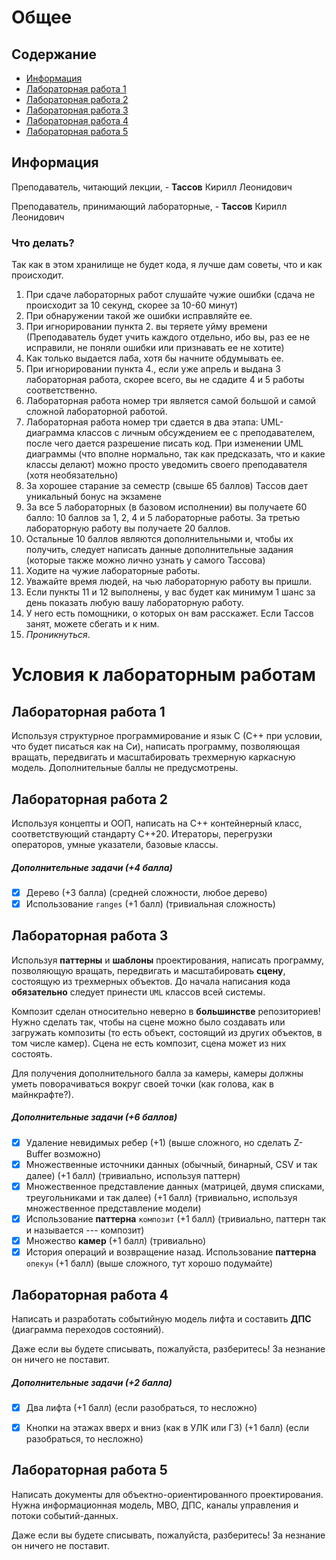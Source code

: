 # Общее

## Содержание

- [Информация](#info)
- [Лабораторная работа 1](#lab1)
- [Лабораторная работа 2](#lab2)
- [Лабораторная работа 3](#lab3)
- [Лабораторная работа 4](#lab4)
- [Лабораторная работа 5](#lab5)


## Информация <a name="info"></a>

Преподаватель, читающий лекции, - **Тассов** Кирилл Леонидович

Преподаватель, принимающий лабораторные, - **Тассов** Кирилл Леонидович

### Что делать?
Так как в этом хранилище не будет кода, я лучше дам советы, что и как происходит.
1. При сдаче лабораторных работ слушайте чужие ошибки (сдача не происходит за 10 секунд, скорее за 10-60 минут)
2. При обнаружении такой же ошибки исправляйте ее.
3. При игнорировании пункта 2. вы теряете уйму времени (Преподаватель будет учить каждого отдельно, ибо вы, раз ее не исправили, не поняли ошибки или признавать ее не хотите)
4. Как только выдается лаба, хотя бы начните обдумывать ее.
5. При игнорировании пункта 4., если уже апрель и выдана 3 лабораторная работа, скорее всего, вы не сдадите 4 и 5 работы соответственно.
6. Лабораторная работа номер три является самой большой и самой сложной лабораторной работой.
7. Лабораторная работа номер три сдается в два этапа: UML-диаграмма классов с личным обсуждением ее с преподавателем, после чего дается разрешение писать код. При изменении UML диаграммы (что вполне нормально, так как предсказать, что и какие классы делают) можно просто уведомить своего преподавателя (хотя необязательно)
8. За хорошее старание за семестр (свыше 65 баллов) Тассов дает уникальный бонус на экзамене
9. За все 5 лабораторных (в базовом исполнении) вы получаете 60 балло: 10 баллов за 1, 2, 4 и 5 лабораторные работы. За третью лабораторную работу вы получаете 20 баллов.
10. Остальные 10 баллов являются дополнительными и, чтобы их получить, следует написать данные дополнительные задания (которые также можно лично узнать у самого Тассова)
11. Ходите на чужие лабораторные работы.
12. Уважайте время людей, на чью лабораторную работу вы пришли.
13. Если пункты 11 и 12 выполнены, у вас будет как минимум 1 шанс за день показать любую вашу лабораторную работу.
14. У него есть помощники, о которых он вам расскажет. Если Тассов занят, можете сбегать и к ним.
15. _Проникнуться_.

# Условия к лабораторным работам

## Лабораторная работа 1 <a name="lab1"></a>
Используя структурное программирование и язык С (С++ при условии, что будет писаться как на Си), написать программу, позволяющая вращать, передвигать и масштабировать трехмерную каркасную модель. Дополнительные баллы не предусмотрены.

## Лабораторная работа 2 <a name="lab2"></a>
Используя концепты и ООП, написать на С++ контейнерный класс, соответствующий стандарту С++20. Итераторы, перегрузки операторов, умные указатели, базовые классы.

##### Дополнительные задачи (+4 балла)
- [x] Дерево (+3 балла) (средней сложности, любое дерево)
- [x] Использование `ranges` (+1 балл) (тривиальная сложность)

## Лабораторная работа 3 <a name="lab3"></a>
Используя **паттерны** и **шаблоны** проектирования, написать программу, позволяющую вращать, передвигать и масштабировать **сцену**, состоящую из трехмерных объектов. До начала написания кода **обязательно** следует принести `UML` классов всей системы.

Композит сделан относительно неверно в **большинстве** репозиториев! Нужно сделать так, чтобы на сцене можно было создавать или загружать композиты (то есть объект, состоящий из других объектов, в том числе камер). Сцена не есть композит, сцена может из них состоять.

Для получения дополнительного балла за камеры, камеры должны уметь поворачиваться вокруг своей точки (как голова, как в майнкрафте?).

##### Дополнительные задачи (+6 баллов)
- [x] Удаление невидимых ребер (+1) (выше сложного, но сделать Z-Buffer возможно)
- [x] Множественные источники данных (обычный, бинарный, CSV и так далее) (+1 балл) (тривиально, используя паттерн)
- [x] Множественное представление данных (матрицей, двумя списками, треугольниками и так далее) (+1 балл) (тривиально, используя множественное представление модели)
- [x] Использование **паттерна** `композит` (+1 балл) (тривиально, паттерн так и называется --- композит)
- [x] Множество **камер** (+1 балл) (тривиально)
- [x] История операций и возвращение назад. Использование **паттерна** `опекун` (+1 балл) (выше сложного, тут хорошо подумайте)

## Лабораторная работа 4 <a name="lab4"></a>
Написать и разработать событийную модель лифта и составить **ДПС** (диаграмма переходов состояний).

Даже если вы будете списывать, пожалуйста, разберитесь! За незнание он ничего не поставит.
##### Дополнительные задачи (+2 балла)
- [x] Два лифта (+1 балл) (если разобраться, то несложно)
- [x] Кнопки на этажах вверх и вниз (как в УЛК или ГЗ) (+1 балл) (если разобраться, то несложно)


## Лабораторная работа 5 <a name="lab5"></a>
Написать документы для объектно-ориентированного проектирования. Нужна информационная модель, МВО, ДПС, каналы управления и потоки событий-данных.

Даже если вы будете списывать, пожалуйста, разберитесь! За незнание он ничего не поставит.
